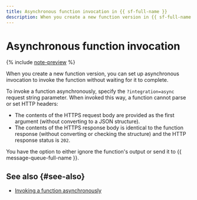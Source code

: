 ```yaml
---
title: Asynchronous function invocation in {{ sf-full-name }}
description: When you create a new function version in {{ sf-full-name }}, you can set up asynchronous invocation to invoke the function without waiting for it to complete.
---
```


# Asynchronous function invocation

{% include [note-preview](../../_includes/note-preview.md) %}

When you create a new function version, you can set up asynchronous invocation to invoke the function without waiting for it to complete.

To invoke a function asynchronously, specify the `?integration=async` request string parameter. When invoked this way, a function cannot parse or set HTTP headers:
* The contents of the HTTPS request body are provided as the first argument (without converting to a JSON structure).
* The contents of the HTTPS response body is identical to the function response (without converting or checking the structure) and the HTTP response status is `202`.

You have the option to either ignore the function's output or send it to {{ message-queue-full-name }}.

## See also {#see-also}

* [Invoking a function asynchronously](../operations/function/function-invoke-async.md)
